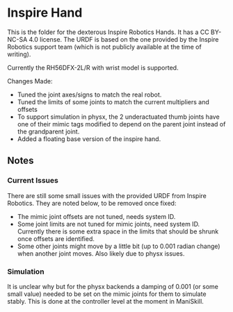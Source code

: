 # Inspire Hand

This is the folder for the dexterous Inspire Robotics Hands. It has a CC BY-NC-SA 4.0 license. The URDF is based on the one provided by the Inspire Robotics support team (which is not publicly available at the time of writing).

Currently the RH56DFX-2L/R with wrist model is supported.

Changes Made:
- Tuned the joint axes/signs to match the real robot.
- Tuned the limits of some joints to match the current multipliers and offsets
- To support simulation in physx, the 2 underactuated thumb joints have one of their mimic tags modified to depend on the parent joint instead of the grandparent joint.
- Added a floating base version of the inspire hand.

## Notes

### Current Issues

There are still some small issues with the provided URDF from Inspire Robotics. They are noted below, to be removed once fixed:
- The mimic joint offsets are not tuned, needs system ID.
- Some joint limits are not tuned for mimic joints, need system ID. Currently there is some extra space in the limits that should be shrunk once offsets are identified.
- Some other joints might move by a little bit (up to 0.001 radian change) when another joint moves. Also likely due to physx issues.
### Simulation

It is unclear why but for the physx backends a damping of 0.001 (or some small value) needed to be set on the mimic joints for them to simulate stably. This is done at the controller level at the moment in ManiSkill.